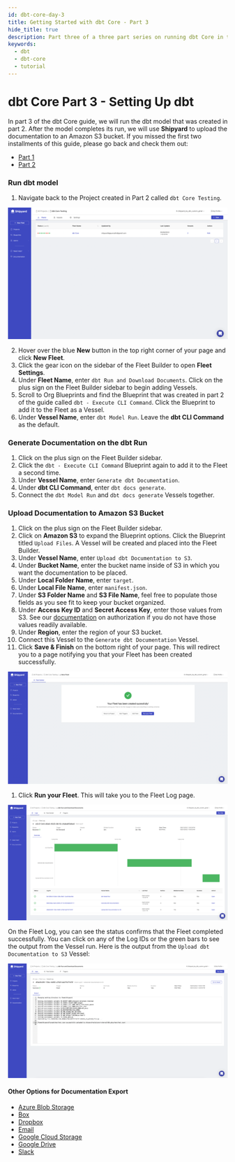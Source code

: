 ```yaml
---
id: dbt-core-day-3
title: Getting Started with dbt Core - Part 3
hide_title: true
description: Part three of a three part series on running dbt Core in the cloud.
keywords:
  - dbt
  - dbt-core
  - tutorial
---
```


# dbt Core Part 3 - Setting Up dbt

In part 3 of the dbt Core guide, we will run the dbt model that was created in part 2. After the model completes its run, we will use **Shipyard** to upload the documentation to an Amazon S3 bucket. If you missed the first two installments of this guide, please go back and check them out: 

  * [Part 1](dbt-core-day-1.md)
  * [Part 2](dbt-core-day-2.md)

### Run dbt model

1. Navigate back to the Project created in Part 2 called `dbt Core Testing`.

![](../.gitbook/assets/../../../.gitbook/assets/shipyard_2022_05_31_11_16_55.png)

2. Hover over the blue **New** button in the top right corner of your page and click **New Fleet**.
3. Click the gear icon on the sidebar of the Fleet Builder to open **Fleet Settings**.
4. Under **Fleet Name**, enter `dbt Run and Download Documents`. Click on the plus sign on the Fleet Builder sidebar to begin adding Vessels.
5. Scroll to Org Blueprints and find the Blueprint that was created in part 2 of the guide called `dbt - Execute CLI Command`. Click the Blueprint to add it to the Fleet as a Vessel.
6. Under **Vessel Name**, enter `dbt Model Run`. Leave the **dbt CLI Command** as the default.

### Generate Documentation on the dbt Run

1. Click on the plus sign on the Fleet Builder sidebar.
2. Click the `dbt - Execute CLI Command` Blueprint again to add it to the Fleet a second time. 
3. Under **Vessel Name**, enter `Generate dbt Documentation`.
4. Under **dbt CLI Command**, enter `dbt docs generate`.
5. Connect the `dbt Model Run` and `dbt docs generate` Vessels together. 


### Upload Documentation to Amazon S3 Bucket

1. Click on the plus sign on the Fleet Builder sidebar.
2. Click on **Amazon S3** to expand the Blueprint options. Click the Blueprint titled `Upload Files`. A Vessel will be created and placed into the Fleet Builder.
3. Under **Vessel Name**, enter `Upload dbt Documentation to S3`.
4. Under **Bucket Name**, enter the bucket name inside of S3 in which you want the documentation to be placed.
5. Under **Local Folder Name**, enter `target`.
6. Under **Local File Name**, enter `manifest.json`.
7. Under **S3 Folder Name** and **S3 File Name**, feel free to populate those fields as you see fit to keep your bucket organized.
8. Under **Access Key ID** and **Secret Access Key**, enter those values from S3. See our [documentation](https://www.shipyardapp.com/docs/blueprint-library/amazon-s3/amazon-s3-authorization/) on authorization if you do not have those values readily available.
9. Under **Region**, enter the region of your S3 bucket.
10. Connect this Vessel to the `Generate dbt Documentation` Vessel.
11. Click **Save & Finish** on the bottom right of your page. This will redirect you to a page notifying you that your Fleet has been created successfully.

![](../.gitbook/assets/../../../.gitbook/assets/shipyard_2022_05_31_11_47_26.png)

1.  Click **Run your Fleet**. This will take you to the Fleet Log page.

![](../.gitbook/assets/../../../.gitbook/assets/shipyard_2022_05_31_13_46_29.png)

On the Fleet Log, you can see the status confirms that the Fleet completed successfully. You can click on any of the Log IDs or the green bars to see the output from the Vessel run. Here is the output from the `Upload dbt Documentation to S3` Vessel:

![](../.gitbook/assets/../../../.gitbook/assets/shipyard_2022_05_31_13_48_51.png)

#### Other Options for Documentation Export

* [Azure Blob Storage](https://www.shipyardapp.com/docs/blueprint-library/azure-blob-storage/azure-blob-storage-overview/)
* [Box](https://www.shipyardapp.com/docs/blueprint-library/box/box-overview/)
* [Dropbox](https://www.shipyardapp.com/docs/blueprint-library/dropbox/dropbox-overview/)
* [Email](https://www.shipyardapp.com/docs/blueprint-library/email/email-overview/)
* [Google Cloud Storage](https://www.shipyardapp.com/docs/blueprint-library/google-cloud-storage/google-cloud-storage-overview/)
* [Google Drive](https://www.shipyardapp.com/docs/blueprint-library/google-drive/google-drive-overview/)
* [Slack](https://www.shipyardapp.com/docs/blueprint-library/slack/slack-overview/)